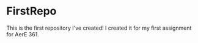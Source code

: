 # FirstRepo
This is the first repository I've created!
I created it for my first assignment for AerE 361.
